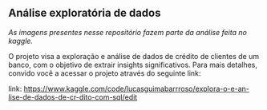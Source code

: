 ## Análise exploratória de dados

*As imagens presentes nesse repositório fazem parte da análise feita no kaggle.*

O projeto visa a exploração e análise de dados de crédito de clientes de um banco, com o objetivo de extrair insights significativos. Para mais detalhes, convido você a acessar o projeto através do seguinte link:

link: https://www.kaggle.com/code/lucasguimabarrroso/explora-o-e-an-lise-de-dados-de-cr-dito-com-sql/edit
